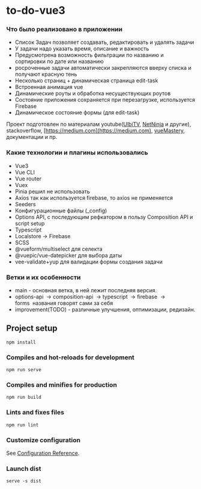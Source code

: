 # to-do-vue3

### Что было реализовано в приложении

*   Список Задач позволяет создавать, редактировать и удалять задачи
*   У задачи надо указать время, описание и важность
*   Предусмотрена возможность фильтрации по названию и сортировки по дате или названию
*   росроченные задачи автоматически закрепляются вверху списка и получают красную тень
*   Несколько страниц + динамическая страница edit-task
*   Встроенная анимация vue
*   Динамические роуты и обработка несуществующих роутов
*   Состояние приложения сохраняется при перезагрузке, используется Firebase
*   Динамическое состояние формы (для edit-task)

Проект подготовлен по материалам youtube([UlbiTV](https://www.youtube.com/@UlbiTV), [NetNinja](https://www.youtube.com/@NetNinja) и другие), stackoverflow, [https://medium.com](https://medium.com), [vueMastery](https://www.vuemastery.com), документации и пр.

### Какие технологии и плагины использовались

*   Vue3
*   Vue CLI
*   Vue router
*   Vuex
*   Pinia решил не использовать
*   Axios так как используется firebase, то axios не применяется
*   Seeders
*   Конфигурационные файлы (\_config)
*   Options API, с последующим рефкатором в пользу Composition API и script setup
*   Typescript
*   Localstore → Firebase
*   SCSS
*   @vueform/multiselect для селекта
*   @vuepic/vue-datepicker для выбора даты
*   vee-validate+yup для валидации формы создания задачи

### Ветки и их особенности

*   main - основная ветка, в ней лежит последняя версия.
*   options-api  → composition-api  → typescript  → firebase  → forms  названия говорят сами за себя
*   improvement(TODO) - различные улучшения, оптимизации, редизайн.


## Project setup
```
npm install
```

### Compiles and hot-reloads for development
```
npm run serve
```

### Compiles and minifies for production
```
npm run build
```

### Lints and fixes files
```
npm run lint
```

### Customize configuration
See [Configuration Reference](https://cli.vuejs.org/config/).


### Launch dist
```
serve -s dist
```
